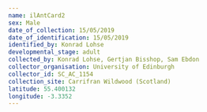 ```yaml
---
name: ilAntCard2
sex: Male
date_of_collection: 15/05/2019
date_of_identification: 15/05/2019
identified_by: Konrad Lohse
developmental_stage: adult
collected_by: Konrad Lohse, Gertjan Bisshop, Sam Ebdon
collector_organisation: University of Edinburgh
collector_id: SC_AC_1154
collection_site: Carrifran Wildwood (Scotland)
latitude: 55.400132
longitude: -3.3352
---
```

